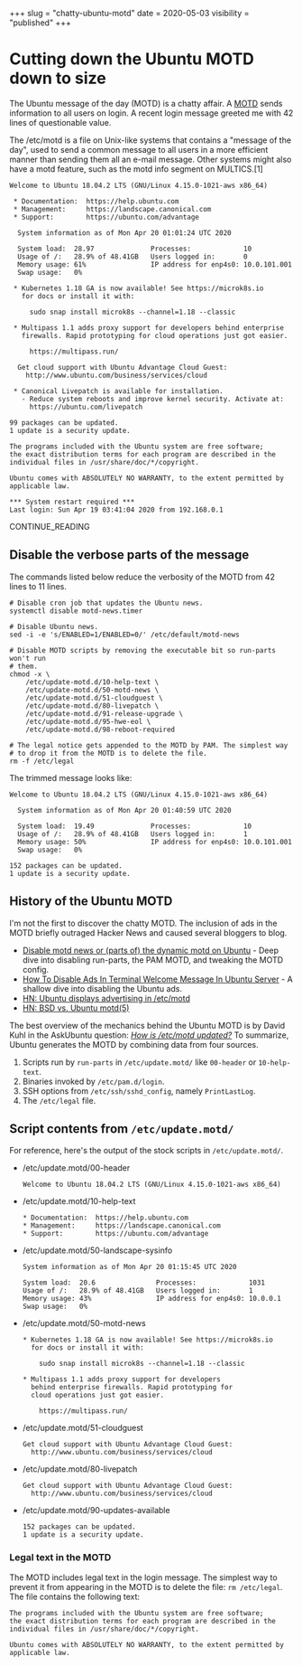 +++
slug = "chatty-ubuntu-motd"
date = 2020-05-03
visibility = "published"
+++

# Cutting down the Ubuntu MOTD down to size

The Ubuntu message of the day (MOTD) is a chatty affair. A [MOTD][motd-wiki]
sends information to all users on login. A recent login message greeted me with
42 lines of questionable value.

[motd-wiki]: https://en.wikipedia.org/wiki/Motd_(Unix)

The /etc/motd is a file on Unix-like systems that contains a "message of the day", used to send a
common message to all users in a more efficient manner than sending them all an e-mail message.
Other systems might also have a motd feature, such as the motd info segment on MULTICS.[1]

```text
Welcome to Ubuntu 18.04.2 LTS (GNU/Linux 4.15.0-1021-aws x86_64)

 * Documentation:  https://help.ubuntu.com
 * Management:     https://landscape.canonical.com
 * Support:        https://ubuntu.com/advantage

  System information as of Mon Apr 20 01:01:24 UTC 2020

  System load:  28.97              Processes:             10
  Usage of /:   28.9% of 48.41GB   Users logged in:       0
  Memory usage: 61%                IP address for enp4s0: 10.0.101.001
  Swap usage:   0%

 * Kubernetes 1.18 GA is now available! See https://microk8s.io
   for docs or install it with:

     sudo snap install microk8s --channel=1.18 --classic

 * Multipass 1.1 adds proxy support for developers behind enterprise
   firewalls. Rapid prototyping for cloud operations just got easier.

     https://multipass.run/

  Get cloud support with Ubuntu Advantage Cloud Guest:
    http://www.ubuntu.com/business/services/cloud

 * Canonical Livepatch is available for installation.
   - Reduce system reboots and improve kernel security. Activate at:
     https://ubuntu.com/livepatch

99 packages can be updated.
1 update is a security update.

The programs included with the Ubuntu system are free software;
the exact distribution terms for each program are described in the
individual files in /usr/share/doc/*/copyright.

Ubuntu comes with ABSOLUTELY NO WARRANTY, to the extent permitted by
applicable law.

*** System restart required ***
Last login: Sun Apr 19 03:41:04 2020 from 192.168.0.1
```

CONTINUE_READING

## Disable the verbose parts of the message

The commands listed below reduce the verbosity of the MOTD from 42 lines to 11
lines.

```shell script
# Disable cron job that updates the Ubuntu news.
systemctl disable motd-news.timer

# Disable Ubuntu news.
sed -i -e 's/ENABLED=1/ENABLED=0/' /etc/default/motd-news

# Disable MOTD scripts by removing the executable bit so run-parts won't run
# them.
chmod -x \
    /etc/update-motd.d/10-help-text \
    /etc/update-motd.d/50-motd-news \
    /etc/update-motd.d/51-cloudguest \
    /etc/update-motd.d/80-livepatch \
    /etc/update-motd.d/91-release-upgrade \
    /etc/update-motd.d/95-hwe-eol \
    /etc/update-motd.d/98-reboot-required

# The legal notice gets appended to the MOTD by PAM. The simplest way
# to drop it from the MOTD is to delete the file.
rm -f /etc/legal
```

The trimmed message looks like:

```text
Welcome to Ubuntu 18.04.2 LTS (GNU/Linux 4.15.0-1021-aws x86_64)

  System information as of Mon Apr 20 01:40:59 UTC 2020

  System load:  19.49              Processes:             10
  Usage of /:   28.9% of 48.41GB   Users logged in:       1
  Memory usage: 50%                IP address for enp4s0: 10.0.101.001
  Swap usage:   0%

152 packages can be updated.
1 update is a security update.
```

## History of the Ubuntu MOTD

I'm not the first to discover the chatty MOTD. The inclusion of ads in the MOTD
briefly outraged Hacker News and caused several bloggers to blog.

- [Disable motd news or (parts of) the dynamic motd on Ubuntu][raymii] - Deep
  dive into disabling run-parts, the PAM MOTD, and tweaking the MOTD config.
- [How To Disable Ads In Terminal Welcome Message In Ubuntu Server][technix] - A
  shallow dive into disabling the Ubuntu ads.
- [HN: Ubuntu displays advertising in /etc/motd ][hn ubuntu]
- [HN: BSD vs. Ubuntu motd(5)][hn bsd]

[raymii]:
  https://raymii.org/s/tutorials/Disable_dynamic_motd_and_motd_news_spam_on_Ubuntu_18.04.html
[hn ubuntu]: https://news.ycombinator.com/item?id=14662088
[hn bsd]: https://news.ycombinator.com/item?id=21893481
[technix]:
  https://www.ostechnix.com/how-to-disable-ads-in-terminal-welcome-message-in-ubuntu-server/

The best overview of the mechanics behind the Ubuntu MOTD is by David Kuhl in
the AskUbuntu question: _[How is /etc/motd updated?][how-motd]_ To summarize,
Ubuntu generates the MOTD by combining data from four sources.

1. Scripts run by `run-parts` in `/etc/update.motd/` like `00-header` or
   `10-help-text`.
1. Binaries invoked by `/etc/pam.d/login`.
1. SSH options from `/etc/ssh/sshd_config`, namely `PrintLastLog`.
1. The `/etc/legal` file.

[how-motd]: https://askubuntu.com/a/513900/544100

## Script contents from `/etc/update.motd/`

For reference, here's the output of the stock scripts in `/etc/update.motd/`.

- /etc/update.motd/00-header

  ```text
  Welcome to Ubuntu 18.04.2 LTS (GNU/Linux 4.15.0-1021-aws x86_64)
  ```

- /etc/update.motd/10-help-text

  ```text
  * Documentation:  https://help.ubuntu.com
  * Management:     https://landscape.canonical.com
  * Support:        https://ubuntu.com/advantage
  ```

- /etc/update.motd/50-landscape-sysinfo

  ```text
  System information as of Mon Apr 20 01:15:45 UTC 2020

  System load:  20.6               Processes:             1031
  Usage of /:   28.9% of 48.41GB   Users logged in:       1
  Memory usage: 43%                IP address for enp4s0: 10.0.0.1
  Swap usage:   0%
  ```

- /etc/update.motd/50-motd-news

  ```text
  * Kubernetes 1.18 GA is now available! See https://microk8s.io
    for docs or install it with:

      sudo snap install microk8s --channel=1.18 --classic

  * Multipass 1.1 adds proxy support for developers
    behind enterprise firewalls. Rapid prototyping for
    cloud operations just got easier.

      https://multipass.run/
  ```

- /etc/update.motd/51-cloudguest

  ```text
  Get cloud support with Ubuntu Advantage Cloud Guest:
    http://www.ubuntu.com/business/services/cloud
  ```

- /etc/update.motd/80-livepatch

  ```text
  Get cloud support with Ubuntu Advantage Cloud Guest:
    http://www.ubuntu.com/business/services/cloud
  ```

- /etc/update.motd/90-updates-available

  ```text
  152 packages can be updated.
  1 update is a security update.
  ```

### Legal text in the MOTD

The MOTD includes legal text in the login message. The simplest way to prevent
it from appearing in the MOTD is to delete the file: `rm /etc/legal`. The file
contains the following text:

```text
The programs included with the Ubuntu system are free software;
the exact distribution terms for each program are described in the
individual files in /usr/share/doc/*/copyright.

Ubuntu comes with ABSOLUTELY NO WARRANTY, to the extent permitted by
applicable law.
```
